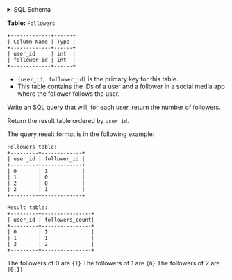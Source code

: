 <details>
<summary> SQL Schema</summary>

```sql
DROP TABLE IF EXISTS Followers;

CREATE TABLE IF NOT EXISTS 
  Followers (user_id int, follower_id int);

INSERT INTO 
  Followers (user_id, follower_id)
VALUES 
  ('0', '1'),
  ('1', '0'),
  ('2', '0'),
  ('2', '1');
```

</details>

**Table:** `Followers`

```
+-------------+------+
| Column Name | Type |
+-------------+------+
| user_id     | int  |
| follower_id | int  |
+-------------+------+
```

- `(user_id, follower_id)` is the primary key for this table.
- This table contains the IDs of a user and a follower in a social media app where the follower follows the user.

Write an SQL query that will, for each user, return the number of followers.

Return the result table ordered by `user_id`.

The query result format is in the following example:

```
Followers table:
+---------+-------------+
| user_id | follower_id |
+---------+-------------+
| 0       | 1           |
| 1       | 0           |
| 2       | 0           |
| 2       | 1           |
+---------+-------------+

Result table:
+---------+----------------+
| user_id | followers_count|
+---------+----------------+
| 0       | 1              |
| 1       | 1              |
| 2       | 2              |
+---------+----------------+
```

The followers of 0 are `{1}`
The followers of 1 are `{0}`
The followers of 2 are `{0,1}`